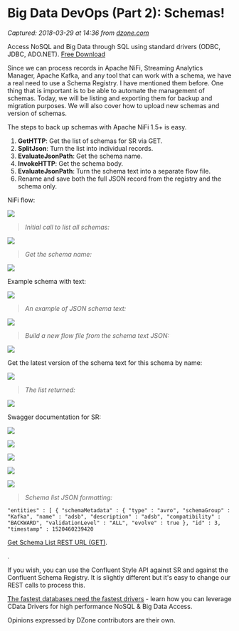 # Big Data DevOps (Part 2): Schemas!

_Captured: 2018-03-29 at 14:36 from [dzone.com](https://dzone.com/articles/big-data-devops-part-2-schemas?edition=370196&utm_source=Zone%20Newsletter&utm_medium=email&utm_campaign=big%20data%202018-03-29)_

Access NoSQL and Big Data through SQL using standard drivers (ODBC, JDBC, ADO.NET). [Free Download ](https://dzone.com/go?i=250345&u=https%3A%2F%2Fwww.cdata.com%2Ftech%2Fbigdata%2F%3Futm_source%3Ddzone%26utm_medium%3Dbump3%2520)

Since we can process records in Apache NiFi, Streaming Analytics Manager, Apache Kafka, and any tool that can work with a schema, we have a real need to use a Schema Registry. I have mentioned them before. One thing that is important is to be able to automate the management of schemas. Today, we will be listing and exporting them for backup and migration purposes. We will also cover how to upload new schemas and version of schemas.

The steps to back up schemas with Apache NiFi 1.5+ is easy.

  1. **GetHTTP**: Get the list of schemas for SR via GET.
  2. **SplitJson**: Turn the list into individual records.
  3. **EvaluateJsonPath**: Get the schema name.
  4. **InvokeHTTP**: Get the schema body.
  5. **EvaluateJsonPath**: Turn the schema text into a separate flow file.
  6. Rename and save both the full JSON record from the registry and the schema only.

NiFi flow:

![](https://community.hortonworks.com/storage/attachments/62812-nififlow.png)

> _Initial call to list all schemas:_

![](https://community.hortonworks.com/storage/attachments/62798-listschemas.png)

> _Get the schema name:_

![](https://community.hortonworks.com/storage/attachments/62799-grabschemaname.png)

Example schema with text:

![](https://community.hortonworks.com/storage/attachments/62800-oneschemagrabbed.png)

> _An example of JSON schema text:_

![](https://community.hortonworks.com/storage/attachments/62803-schematextdataprovenance.png)

> _Build a new flow file from the schema text JSON:_

![](https://community.hortonworks.com/storage/attachments/62804-buildschemafile.png)

Get the latest version of the schema text for this schema by name:

![](https://community.hortonworks.com/storage/attachments/62805-get.png)

> _The list returned:_

![](https://community.hortonworks.com/storage/attachments/62809-schemalist.png)

Swagger documentation for SR:

![](https://community.hortonworks.com/storage/attachments/62801-createanewschemanobody.png)

![](https://community.hortonworks.com/storage/attachments/62802-registryanewschemaversiontext.png)

![](https://community.hortonworks.com/storage/attachments/62806-swaggerdocs.png)

![](https://community.hortonworks.com/storage/attachments/62807-confluentschemalist.png)

![](https://community.hortonworks.com/storage/attachments/62808-confluentswaggertest.png)

> _Schema list JSON formatting:_
    
    
    "entities" : [ { "schemaMetadata" : { "type" : "avro", "schemaGroup" : "Kafka", "name" : "adsb", "description" : "adsb", "compatibility" : "BACKWARD", "validationLevel" : "ALL", "evolve" : true }, "id" : 3, "timestamp" : 1520460239420

[Get Schema List REST URL (GET)](http://server:7788/api/v1/schemaregistry/schemas).

.

If you wish, you can use the Confluent Style API against SR and against the Confluent Schema Registry. It is slightly different but it's easy to change our REST calls to process this.

[The fastest databases need the fastest drivers](https://dzone.com/go?i=250346&u=https%3A%2F%2Fwww.cdata.com%2Fblog%2Fnews%2F20170601-bigquery-driver-comparison%3Futm_source%3Ddzone%26utm_medium%3Dbump4) \- learn how you can leverage CData Drivers for high performance NoSQL & Big Data Access.

Opinions expressed by DZone contributors are their own.
